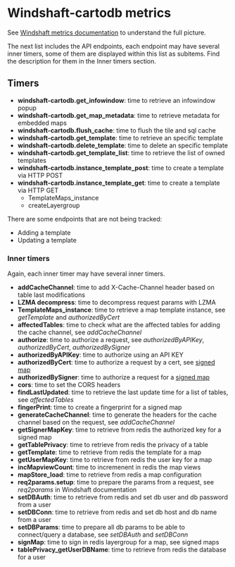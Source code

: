Windshaft-cartodb metrics
=========================
See [Windshaft metrics documentation](https://github.com/CartoDB/Windshaft/blob/master/doc/metrics.md) to understand the full picture.

The next list includes the API endpoints, each endpoint may have several inner timers, some of them are displayed within this list as subitems. Find the description for them in the Inner timers section.
## Timers
- **windshaft-cartodb.get_infowindow**: time to retrieve an infowindow popup
- **windshaft-cartodb.get_map_metadata**: time to retrieve metadata for embedded maps
- **windshaft-cartodb.flush_cache**: time to flush the tile and sql cache
- **windshaft-cartodb.get_template**: time to retrieve an specific template
- **windshaft-cartodb.delete_template**: time to delete an specific template
- **windshaft-cartodb.get_template_list**: time to retrieve the list of owned templates
- **windshaft-cartodb.instance_template_post**: time to create a template via HTTP POST
- **windshaft-cartodb.instance_template_get**: time to create a template via HTTP GET
    + TemplateMaps_instance
    + createLayergroup

There are some endpoints that are not being tracked:
- Adding a template
- Updating a template

### Inner timers
Again, each inner timer may have several inner timers.

- **addCacheChannel**: time to add X-Cache-Channel header based on table last modifications
- **LZMA decompress**: time to decompress request params with LZMA
- **TemplateMaps_instance**: time to retrieve a map template instance, see *getTemplate* and *authorizedByCert*
- **affectedTables**: time to check what are the affected tables for adding the cache channel, see *addCacheChannel*
- **authorize**: time to authorize a request, see *authorizedByAPIKey*, *authorizedByCert*, *authorizedBySigner*
- **authorizedByAPIKey**: time to authorize using an API KEY
- **authorizedByCert**: time to authorize a request by a cert, see [signed map](https://github.com/CartoDB/Windshaft-cartodb/wiki/Signed-maps)
- **authorizedBySigner**: time to authorize a request for a [signed map](https://github.com/CartoDB/Windshaft-cartodb/wiki/Signed-maps)
- **cors**: time to set the CORS headers
- **findLastUpdated**: time to retrieve the last update time for a list of tables, see *affectedTables*
- **fingerPrint**: time to create a fingerprint for a signed map
- **generateCacheChannel**: time to generate the headers for the cache channel based on the request, see *addCacheChannel*
- **getSignerMapKey**: time to retrieve from redis the authorized key for a signed map
- **getTablePrivacy**: time to retrieve from redis the privacy of a table
- **getTemplate**: time to retrieve from redis the template for a map
- **getUserMapKey**: time to retrieve from redis the user key for a map
- **incMapviewCount**: time to incremenent in redis the map views
- **mapStore_load**: time to retrieve from redis a map configuration
- **req2params.setup**: time to prepare the params from a request, see *req2params* in Windshaft documentation
- **setDBAuth**: time to retrieve from redis and set db user and db password from a user
- **setDBConn**: time to retrieve from redis and set db host and db name from a user
- **setDBParams**: time to prepare all db params to be able to connect/query a database, see *setDBAuth* and *setDBConn*
- **signMap**: time to sign in redis layergroup for a map, see signed maps
- **tablePrivacy_getUserDBName**: time to retrieve from redis the database for a user

